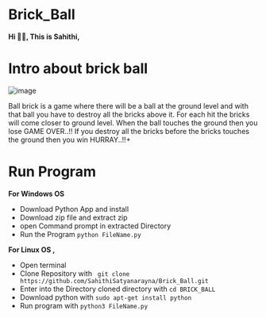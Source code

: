 # Brick_Ball
**Hi 👋🏼, This is Sahithi,**

# Intro about brick ball
![image](https://user-images.githubusercontent.com/101516809/158068862-d0bbc639-f986-49ee-b870-fc2b4ecfcc5c.png)


Ball brick is a game where there will be a ball at the ground level and with that ball you have to destroy all the bricks above it. For each hit the bricks will come closer to ground level. When the ball touches the ground then you lose GAME OVER..!! If you destroy all the bricks before the bricks touches the ground then you win HURRAY..!!+

# Run Program 

**For Windows OS**
-  Download Python App and install 
-  Download zip file and extract zip
-  open Command prompt in extracted Directory 
-  Run the Program `python FileName.py`

**For Linux OS ,**
-  Open terminal
-  Clone Repository with ` git clone https://github.com/SahithiSatyanarayna/Brick_Ball.git`
-  Enter into the Directory cloned directory with   ` cd BRICK_BALL `
-  Download python with   ` sudo apt-get install python `
-  Run program with   ` python3 FileName.py `
